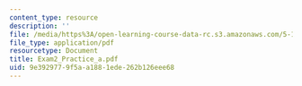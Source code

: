 ```yaml
---
content_type: resource
description: ''
file: /media/https%3A/open-learning-course-data-rc.s3.amazonaws.com/5-12-organic-chemistry-i-spring-2005/9e3929779f5aa1881ede262b126eee68_Exam2_Practice_a.pdf
file_type: application/pdf
resourcetype: Document
title: Exam2_Practice_a.pdf
uid: 9e392977-9f5a-a188-1ede-262b126eee68
---
```


